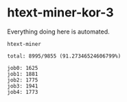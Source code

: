 # htext-miner-kor-3

Everything doing here is automated.

```
htext-miner

total: 8995/9855 (91.27346524606799%)

job0: 1625
job1: 1881
job2: 1775
job3: 1941
job4: 1773
```